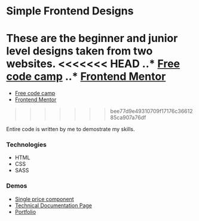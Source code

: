 # Simple Frontend Designs

These are the beginner and junior level designs taken from two websites.
<<<<<<< HEAD
..* [Free code camp](https://www.freecodecamp.org/)
..* [Frontend Mentor](https://www.frontendmentor.io/)  
=======
* [Free code camp](https://www.freecodecamp.org/)
* [Frontend Mentor](https://www.frontendmentor.io/)
>>>>>>> bee77d9e49310709f17176c3661285ca907a76df

Entire code is written by me to demostrate my skills.

### Technologies
* HTML
* CSS
* SASS

### Demos
* [Single price component](https://codepen.io/naumannazir/full/qBOYywr)
* [Technical Documentation Page](https://codepen.io/naumannazir/full/QWwajNd)
* [Portfolio](https://codepen.io/naumannazir/full/vYEVqWG)

<!-- ..* [Single price component](https://codepen.io/naumannazir/full/qBOYywr)
..* [Single price component](https://codepen.io/naumannazir/full/qBOYywr)
..* [Single price component](https://codepen.io/naumannazir/full/qBOYywr) -->
